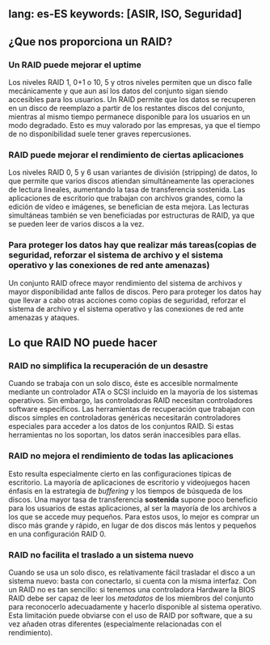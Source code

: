 lang: es-ES
keywords: [ASIR, ISO, Seguridad]
---


## ¿Que nos proporciona un RAID?

### Un RAID puede mejorar el uptime

Los niveles RAID 1, 0+1 o 10, 5 y otros niveles permiten que un disco falle mecánicamente y que aun así los datos del conjunto sigan siendo accesibles para los usuarios. Un RAID permite que los datos se recuperen en un disco de reemplazo a partir de los restantes discos del conjunto, mientras al mismo tiempo permanece disponible para los usuarios en un modo degradado. Esto es muy valorado por las empresas, ya que el tiempo de no disponibilidad suele tener graves repercusiones.

### RAID puede mejorar el rendimiento de ciertas aplicaciones

Los niveles RAID 0, 5 y 6 usan variantes de división (stripping) de datos, lo que permite que varios discos atiendan simultáneamente las operaciones de lectura lineales, aumentando la tasa de transferencia sostenida. Las aplicaciones de escritorio que trabajan con archivos grandes, como la edición de vídeo e imágenes, se benefician de esta mejora. Las lecturas simultáneas también se ven beneficiadas por estructuras de RAID, ya que se pueden leer de varios discos a la vez.

### Para proteger los datos hay que realizar más tareas(copias de seguridad, reforzar el sistema de archivo y el sistema operativo y las conexiones de red ante amenazas)

Un conjunto RAID ofrece mayor rendimiento del sistema de archivos y mayor disponibilidad ante fallos de discos.
Pero para proteger los datos hay que llevar a cabo otras acciones como copias de seguridad, reforzar el sistema de archivo y el sistema operativo y las conexiones de red ante amenazas y ataques.

## Lo que RAID NO puede hacer

 
### RAID no simplifica la recuperación de un desastre

Cuando se trabaja con un solo disco, éste es accesible normalmente mediante un controlador ATA o SCSI incluido en la mayoría de los sistemas operativos. Sin embargo, las controladoras RAID necesitan controladores software específicos. Las herramientas de recuperación que trabajan con discos simples en controladoras genéricas necesitarán controladores especiales para acceder a los datos de los conjuntos RAID. Si estas herramientas no los soportan, los datos serán inaccesibles para ellas.

### RAID no mejora el rendimiento de todas las aplicaciones

Esto resulta especialmente cierto en las configuraciones típicas de escritorio. La mayoría de aplicaciones de escritorio y videojuegos hacen énfasis en la estrategia de _buffering_ y los tiempos de búsqueda de los discos. Una mayor tasa de transferencia **sostenida** supone poco beneficio para los usuarios de estas aplicaciones, al ser la mayoría de los archivos a los que se accede muy pequeños. Para estos usos, lo mejor es comprar un disco más grande y rápido, en lugar de dos discos más lentos y pequeños en una configuración RAID 0.

### RAID no facilita el traslado a un sistema nuevo

Cuando se usa un solo disco, es relativamente fácil trasladar el disco a un sistema nuevo: basta con conectarlo, si cuenta con la misma interfaz. Con un RAID no es tan sencillo: si tenemos una controladora Hardware la BIOS RAID debe ser capaz de leer los _metadatos_ de los miembros del conjunto para reconocerlo adecuadamente y hacerlo disponible al sistema operativo. Esta limitación puede obviarse con el uso de RAID por software, que a su vez añaden otras diferentes (especialmente relacionadas con el rendimiento).


